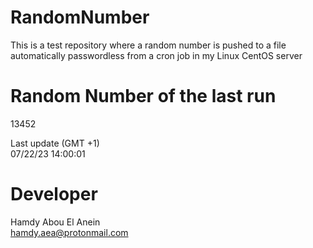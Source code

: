 # RandomNumber    
This is a test repository where a random number is pushed to a file automatically passwordless from a cron job in my Linux CentOS server    
# Random Number of the last run   
13452
      
Last update (GMT +1)    
07/22/23 14:00:01
# Developer    
Hamdy Abou El Anein   
hamdy.aea@protonmail.com
